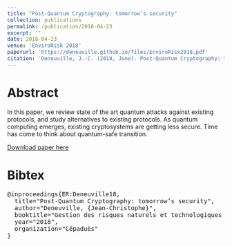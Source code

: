 ```yaml
---
title: "Post-Quantum Cryptography: tomorrow’s security"
collection: publications
permalink: /publication/2018-04-23
excerpt: ''
date: 2018-04-23
venue: 'EnviroRisk 2018'
paperurl: 'https://deneuville.github.io/files/EnviroRisk2018.pdf'
citation: 'Deneuville, J.-C. (2018, June). Post-Quantum Cryptography: tomorrow’s security. In Gestion des risques naturels et technologiques (congrès Envirorisk 2018). Cépaduès (réf: 156701).'
---
```


Abstract
======
In this paper, we review state of the art quantum attacks against existing protocols, and study alternatives to existing protocols. As quantum computing emerges, existing cryptosystems are getting less secure. Time has come to think about quantum-safe transition.

[Download paper here](https://deneuville.github.io/files/EnviroRisk2018.pdf)

Bibtex
======
<pre>
@inproceedings{ER:Deneuville18,
  title="Post-Quantum Cryptography: tomorrow’s security",
  author="Deneuville, {Jean-Christophe}",
  booktitle="Gestion des risques naturels et technologiques (congrès Envirorisk 2018)",
  year="2018",
  organization="Cépaduès"
}
</pre>
